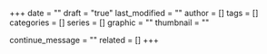 +++
date = ""
draft = "true"
last_modified = ""
author = []
tags = []
categories = []
series = []
graphic = ""
thumbnail = ""

continue_message = ""
related = []
+++

